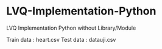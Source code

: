 # LVQ-Implementation-Python
LVQ Implementation Python without Library/Module

Train data : heart.csv
Test data : datauji.csv
